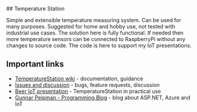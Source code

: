 ﻿#﻿# Temperature Station

Simple and extensible temperature measuring system. Can be used for many purposes. Suggested for home and hobby use, not tested with industrial use cases. The solution here is fully functional. If needed then more temperature sensors can be connected to RaspberryPi without any changes to source code. The code is here to support my IoT presentations.

## Important links

* [TemperatureStation wiki](https://github.com/gpeipman/TemperatureStation/wiki) - documentation, guidance
* [Issues and discussion](https://github.com/gpeipman/TemperatureStation/issues) - bugs, feature requests, discussion
* [Beer IoT presentation](http://gunnarpeipman.com/presentations/brewing-eisbock-with-raspberry-pi-and-windows-10-iot/) - TemperatureStation in practical use
* [Gunnar Peipman - Programming Blog](http://gunnarpeipman.com/) - blog about ASP.NET, Azure and IoT
